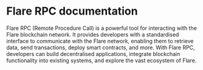 # Flare RPC documentation

Flare RPC (Remote Procedure Call) is a powerful tool for interacting with the Flare blockchain network. It provides developers with a standardised interface to communicate with the Flare network, enabling them to retrieve data, send transactions, deploy smart contracts, and more. With Flare RPC, developers can build decentralised applications, integrate blockchain functionality into existing systems, and explore the vast ecosystem of Flare.
